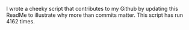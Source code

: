 I wrote a cheeky script that contributes to my Github by updating this ReadMe to illustrate why more than commits matter. This script has run 4162 times.